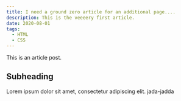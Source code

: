 ```yaml
---
title: I need a ground zero article for an additional page....
description: This is the veeeery first article.
date: 2020-08-01
tags:
  - HTML
  - CSS
---
```


This is an article post.

## Subheading

Lorem ipsum dolor sit amet, consectetur adipiscing elit.
jada-jadda